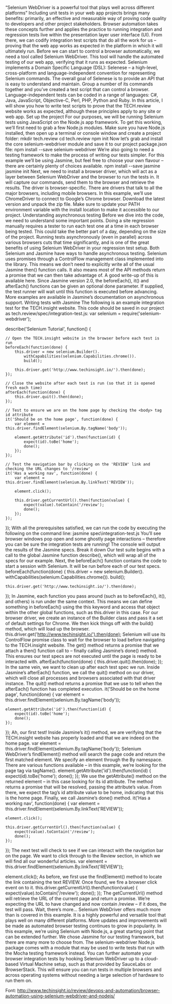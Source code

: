 “Selenium WebDriver is a powerful tool that plays well across different platforms”
Including unit tests in your web app projects brings many benefits: primarily, an effective and measurable way of proving code quality to developers and other project stakeholders. Browser automation takes these concepts further and applies the practice to running integration and regression tests live within the presentation layer user interface (UI). From there, we can codify integration test scripts that do all the work for us – proving that the web app works as expected in the platform in which it will ultimately run.
Before we can start to control a browser automatically, we need a tool called Selenium WebDriver. This tool will handle the automated testing of our web app, verifying that it runs as expected. Selenium implements a Domain Specific Language (DSL): Selenese – a high-level, cross-platform and language-independent convention for representing Selenium commands.
The overall goal of Selenese is to provide an API that is easy to understand and maintain. Group a number of its commands together and you’ve created a test script that can control a browser. Language-independent tests can be coded in a range of languages: C#, Java, JavaScript, Objective-C, Perl, PHP, Python and Ruby.
In this article, I will show you how to write test scripts to prove that the TECH.review website works as expected, although these principles apply to any site or web app.
Set up the project
For our purposes, we will be running Selenium tests using JavaScript on the Node.js app framework. To get this working, we’ll first need to grab a few Node.js modules. Make sure you have Node.js installed, then open up a terminal or console window and create a project folder:
mkdir tech.review
cd tech.review
npm init
Now let’s grab and install the core selenium-webdriver module and save it to our project package.json file:
npm install --save selenium-webdriver
We’re also going to need a testing framework to make the process of writing our tests simpler. For this example we’ll be using Jasmine, but feel free to choose your own flavour – there are certainly plenty of choices available.
npm install --save jasmine
jasmine init
Next, we need to install a browser driver, which will act as a layer between Selenium WebDriver and the browser to run the tests in. It will capture our commands, send them to the browser and retrieve the results. The driver is browser-specific. There are drivers that talk to all the major browsers, including mobile browsers.
In this example, we’ll use ChromeDriver to connect to Google’s Chrome browser. Download the latest version and unpack the zip file. Make sure to update your PATH environment variable with the install location to make it accessible to our project.
Understanding asynchronous testing
Before we dive into the code, we need to understand some important points. Doing a site regression manually requires a tester to run each test one at a time in each browser being tested. This could take the better part of a day, depending on the size of the project. Running tests asynchronously (even in parallel) across various browsers cuts that time significantly, and is one of the great benefits of using Selenium WebDriver in your regression test setup.
Both Selenium and Jasmine have ways to handle asynchronous testing. Selenium uses promises through a ControlFlow management class implemented into the library. This means we don’t need to explicitly write all of the usual Jasmine then() function calls. It also means most of the API methods return a promise that we can then take advantage of. A good write-up of this is available here.
Since Jasmine version 2.0, the beforeEach(), it() and afterEach() functions can be given an optional done parameter. If supplied, the test runner will wait until this function is executed before advancing. More examples are available in Jasmine’s documentation on asynchronous support.
Writing tests with Jasmine
The following is an example integration test for the TECH.insight website. This code should be saved in our project as tech.review/spec/integration-test.js:
var selenium = require('selenium-webdriver');

describe('Selenium Tutorial', function() {

    // Open the TECH.insight website in the browser before each test is run
    beforeEach(function(done) {
        this.driver = new selenium.Builder().
            withCapabilities(selenium.Capabilities.chrome()).
            build();

        this.driver.get('http://www.techinsight.io/').then(done);
    });

    // Close the website after each test is run (so that it is opened fresh each time)
    afterEach(function(done) {
        this.driver.quit().then(done);
    });

    // Test to ensure we are on the home page by checking the <body> tag id attribute
    it('Should be on the home page', function(done) {
        var element = this.driver.findElement(selenium.By.tagName('body'));

        element.getAttribute('id').then(function(id) {
            expect(id).toBe('home');
            done();
        });
    });

    // Test the navigation bar by clicking on the 'REVIEW' link and checking the URL changes to '/review'
    it('Has a working nav', function(done) {
        var element = this.driver.findElement(selenium.By.linkText('REVIEW'));

        element.click();

        this.driver.getCurrentUrl().then(function(value) {
            expect(value).toContain('/review');
            done();
        });
    });
});
With all the prerequisites satisfied, we can run the code by executing the following on the command line:
jasmine spec\integration-test.js
You’ll see browser windows pop open and some ghostly page interactions – therefore you can be sure the integration tests are running! The console will output the results of the Jasmine specs.
Break it down
Our test suite begins with a call to the global Jasmine function describe(), which will wrap all of the specs for our example. Next, the beforeEach() function contains the code to start a session with Selenium. It will be run before each of our test specs.
beforeEach(function(done) {
    this.driver = new selenium.Builder().
        withCapabilities(selenium.Capabilities.chrome()).
        build();

    this.driver.get('http://www.techinsight.io/').then(done);
});
In Jasmine, each function you pass around (such as to beforeEach(), it(), and others) is run under the same context. This means we can define something in beforeEach() using the this keyword and access that object within the other global functions, such as this.driver in this case.
For our browser driver, we create an instance of the Builder class and pass it a set of default settings for Chrome. We then kick things off with the build() method, which will load up the browser.
this.driver.get('http://www.techinsight.io/').then(done);
Selenium will use its ControlFlow promise class to wait for the browser to load before navigating to the TECH.insight website. The get() method returns a promise that we attach a then() function call to – finally calling Jasmine’s done() method. This ensures our test specs are not executed until the page is ready to be interacted with.
afterEach(function(done) {
    this.driver.quit().then(done);
});
In the same vein, we want to clean up after each test spec we run. Inside Jasmine’s afterEach() function, we call the quit() method on our driver, which will close all processes and browsers associated with that driver instance. The quit() method returns a promise that we use to tell when the afterEach() function has completed execution.
it('Should be on the home page', function(done) {
    var element = this.driver.findElement(selenium.By.tagName('body'));

    element.getAttribute('id').then(function(id) {
        expect(id).toBe('home');
        done();
    });
});
Ah, our first test! Inside Jasmine’s it() method, we are verifying that the TECH.insight website has properly loaded and that we are indeed on the home page.
var element = this.driver.findElement(selenium.By.tagName('body'));
Selenium WebDriver’s findElement() method will search the page code and return the first matched element. We specify an element through the By namespace. There are various functions available – in this example, we’re looking for the page <body> tag via tagName().
element.getAttribute('id').then(function(id) {
    expect(id).toBe('home');
    done();
});
We use the getAttribute() method on the returned element – in this case looking for its id attribute. The method returns a promise that will be resolved, passing the attribute’s value. From there, we expect the <body> tag’s id attribute value to be home, indicating that this is the home page. Finally, we call Jasmine’s done() method.
it('Has a working nav', function(done) {
    var element = this.driver.findElement(selenium.By.linkText('REVIEW'));

    element.click();

    this.driver.getCurrentUrl().then(function(value) {
        expect(value).toContain('/review');
        done();
    });
});
The next test will check to see if we can interact with the navigation bar on the page. We want to click through to the Review section, in which we will find all our wonderful articles.
var element = this.driver.findElement(selenium.By.linkText('REVIEW'));

element.click();
As before, we first use the findElement() method to locate the link containing the text REVIEW. Once found, we fire a browser click event on to it.
this.driver.getCurrentUrl().then(function(value) {
    expect(value).toContain('/review');
    done();
});
The getCurrentUrl() method will retrieve the URL of the current page and return a promise. We’re expecting the URL to have changed and now contain /review – if it does, the test will pass.
Wait, there’s more…
Selenium WebDriver offers much more than is covered in this example. It is a highly powerful and versatile tool that plays well on many different platforms. More updates and improvements will be made as automated browser testing continues to grow in popularity.
In this example, we’re using Selenium with Node.js, a great starting point that can be extended further. We chose Jasmine for our testing framework, but there are many more to choose from. The selenium-webdriver Node.js package comes with a module that may be used to write tests that run with the Mocha testing framework instead.
You can further automate your browser integration tests by hooking Selenium WebDriver up to a cloud-based Virtual Machine setup, such as that provided by SauceLabs or BrowserStack. This will ensure you can run tests in multiple browsers and across operating systems without needing a large selection of hardware to run them on.

Font: http://www.techinsight.io/review/devops-and-automation/browser-automation-using-selenium-webdriver-and-nodejs/